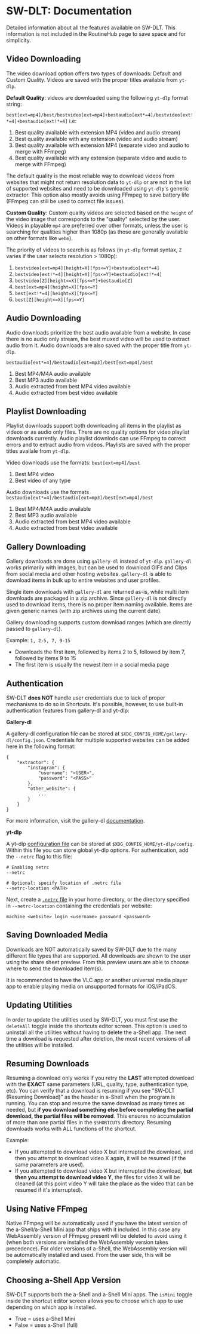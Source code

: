 # SW-DLT: Documentation

Detailed information about all the features available on SW-DLT. This information is not included in the RoutineHub page to save space and for simplicity.

## Video Downloading

The video download option offers two types of downloads: Default and Custom Quality. Videos are saved with the proper titles available from `yt-dlp`.

**Default Quality**: videos are downloaded using the following `yt-dlp` format string:

 `best[ext=mp4]/best/bestvideo[ext=mp4]+bestaudio[ext*=4]/bestvideo[ext!*=4]+bestaudio[ext!*=4]` i.e:

1. Best quality available with extension MP4 (video and audio stream)
2. Best quality available with any extension (video and audio stream)
3. Best quality available with extension MP4 (separate video and audio to merge with FFmpeg)
4. Best quality available with any extension (separate video and audio to merge with FFmpeg)

The default quality is the most reliable way to download videos from websites that might not return resolution data to `yt-dlp` or are not in the list of supported websites and need to be downloaded using `yt-dlp`'s generic extractor. This option also mostly avoids using FFmpeg to save battery life (FFmpeg can still be used to correct file issues).

**Custom Quality**: Custom quality videos are selected based on the `height` of the video image that corresponds to the "quality" selected by the user. Videos in playable `mp4` are preferred over other formats, unless the user is searching for qualities higher than 1080p (as those are generally available on other formats like `webm`). 

The priority of videos to search is as follows (in `yt-dlp` format syntax, `Z` varies if the user selects resolution > 1080p):

1. `bestvideo[ext=mp4][height=X][fps<=Y]+bestaudio[ext*=4]`
2. `bestvideo[ext!*=4][height=X][fps<=Y]+bestaudio[ext!*=4]`
3. `bestvideo[Z][height<=X][fps<=Y]+bestaudio[Z]`
4. `best[ext=mp4][height=X][fps<=Y]`
5. `best[ext!*=4][height=X][fps<=Y]`
6. `best[Z][height<=X][fps<=Y]`

## Audio Downloading

Audio downloads prioritize the best audio available from a website. In case there is no audio only stream, the best muxed video will be used to extract audio from it. Audio downloads are also saved with the proper title from `yt-dlp`.

`bestaudio[ext*=4]/bestaudio[ext=mp3]/best[ext=mp4]/best`

1. Best MP4/M4A audio available
2. Best MP3 audio available
3. Audio extracted from best MP4 video available
4. Audio extracted from best video available

## Playlist Downloading

Playlist downloads support both downloading all items in the playlist as videos or as audio only files. There are no quality options for video playlist downloads currently. Audio playlist downlods can use FFmpeg to correct errors and to extract audio from videos. Playlists are saved with the proper titles availale from `yt-dlp`.

Video downloads use the formats: `best[ext=mp4]/best`

1. Best MP4 video
2. Best video of any type

Audio downloads use the formats `bestaudio[ext*=4]/bestaudio[ext=mp3]/best[ext=mp4]/best`

1. Best MP4/M4A audio available
2. Best MP3 audio available
3. Audio extracted from best MP4 video available
4. Audio extracted from best video available

## Gallery Downloading

Gallery downloads are done using `gallery-dl` instead of `yt-dlp`. `gallery-dl` works primarily with images, but can be used to download GIFs and Clips from social media and other hosting websites. `gallery-dl` is able to download items in bulk up to entire websites and user profiles. 

Single item downloads with `gallery-dl` are returned as-is, while multi item downloads are packaged in a zip archive. Since `gallery-dl` is not directly used to download items, there is no proper item naming available. Items are given generic names (with zip archives using the current date).

Gallery downloading supports custom download ranges (which are directly passed to `gallery-dl`). 

Example: `1, 2-5, 7, 9-15`

- Downloads the first item, followed by items 2 to 5, followed by item 7, followed by items 9 to 15
- The first item is usually the newest item in a social media page

## Authentication

SW-DLT **does NOT** handle user credentials due to lack of proper mechanisms to do so in Shortcuts. It's possible, however, to use built-in authentication features from gallery-dl and yt-dlp:

**Gallery-dl**

A gallery-dl configuration file can be stored at `$XDG_CONFIG_HOME/gallery-dl/config.json`. Credentials for multiple supported websites can be added here in the following format:

```lang-js
{
    "extractor": {
        "instagram": {
            "username": "<USER>",
            "password": "<PASS>"
        },
        "other_website": {
            ...
        }
    }
}
```
For more information, visit the gallery-dl [documentation](https://github.com/mikf/gallery-dl#username--password).

**yt-dlp**

A yt-dlp [configuration file](https://github.com/yt-dlp/yt-dlp#configuration) can be stored at `$XDG_CONFIG_HOME/yt-dlp/config`. Within this file you can store global yt-dlp options. For authentication, add the `--netrc` flag to this file:

```
# Enabling netrc
--netrc

# Optional: specify location of .netrc file
--netrc-location <PATH>
```

Next, create a [`.netrc` file](https://github.com/yt-dlp/yt-dlp#configuration) in your home directory, or the directory specified in `--netrc-location` containing the credentials per website:

```
machine <website> login <username> password <password>
```

## Saving Downloaded Media

Downloads are NOT automatically saved by SW-DLT due to the many different file types that are supported. All downloads are shown to the user using the share sheet preview. From this preview users are able to choose where to send the downloaded item(s).

It is recommended to have the VLC app or another universal media player app to enable playing media on unsupported formats for iOS/iPadOS.

## Updating Utilities

In order to update the utilities used by SW-DLT, you must first use the `deleteAll` toggle inside the shortcuts editor screen. This option is used to uninstall all the utilities without having to delete the a-Shell app. The next time a download is requested after deletion, the most recent versions of all the utilities will be installed.

## Resuming Downloads

Resuming a download only works if you retry the **LAST** attempted download with the **EXACT** same parameters (URL, quality, type, authentication type, etc). You can verify that a download is resuming if you see "SW-DLT (Resuming Download)" as the header in a-Shell when the program is running. You can stop and resume the same
download as many times as needed, but **if you download something else before completing the partial download, the partial files will be removed**. This ensures no accumulation of more than one partial files in the `$SHORTCUTS` directory. Resuming downloads works with ALL functions of the shortcut.

Example:
- If you attempted to download video X but interrupted the download, and then you attempt to download video X again, it will be resumed (if the same parameters are used).
- If you attempted to download video X but interrupted the download, **but then you attempt to download video Y**, the files for video X will be cleaned (at this point
video Y will take the place as the video that can be resumed if it's interrupted).

## Using Native FFmpeg
Native FFmpeg will be automatically used if you have the latest version of the a-Shell/a-Shell Mini app that ships with it included. In this case any WebAssembly version of FFmpeg  present will be deleted to avoid using it (when both versions are installed the WebAssembly version takes precedence). For older versions of a-Shell, the WebAssembly version will  be automatically installed and used. From the user side, this will be completely automatic.

## Choosing a-Shell App Version

SW-DLT supports both the a-Shell and a-Shell Mini apps. The `isMini` toggle inside the shortcut editor screen allows you to choose which app to use depending on which app is installed.

-  True = uses a-Shell Mini
-  False = uses a-Shell (full)
